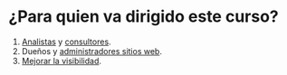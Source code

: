 # ¿Para quien va dirigido este curso?
1. [Analistas](https://www.youtube.com/watch?v=YlqlrilQTF4) y [consultores](https://www.youtube.com/watch?v=7EcOOn9ew0g).
2. Dueños y       [administradores sitios web](https://www.youtube.com/watch?v=4murk6r-ATo).
3. [Mejorar la  visibilidad](https://www.youtube.com/watch?v=cdYH1ve6Gd8).
